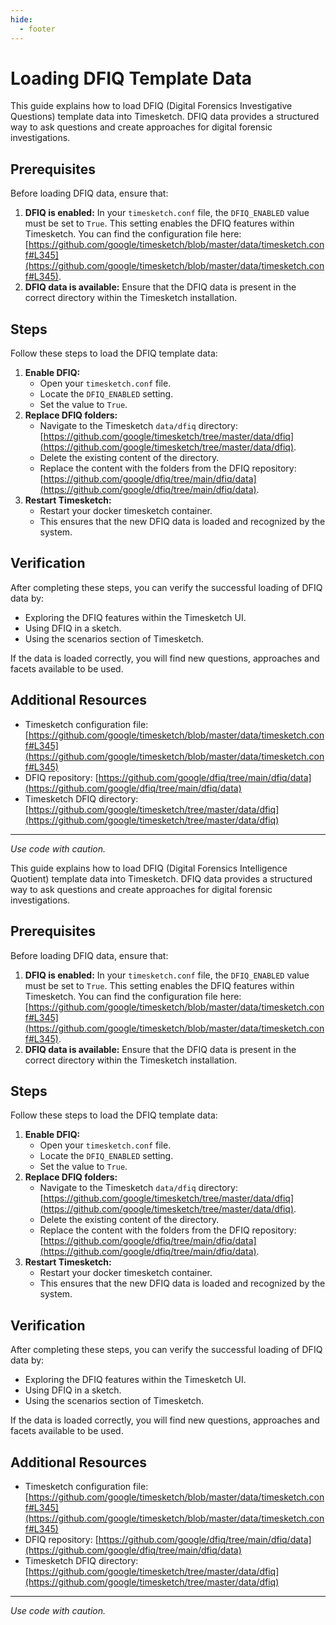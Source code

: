 ```yaml
---
hide:
  - footer
---
```

# Loading DFIQ Template Data

This guide explains how to load DFIQ (Digital Forensics Investigative Questions) template data into Timesketch. DFIQ data provides a structured way to ask questions and create approaches for digital forensic investigations.

## Prerequisites

Before loading DFIQ data, ensure that:

1.  **DFIQ is enabled:** In your `timesketch.conf` file, the `DFIQ_ENABLED` value must be set to `True`. This setting enables the DFIQ features within Timesketch. You can find the configuration file here: [https://github.com/google/timesketch/blob/master/data/timesketch.conf#L345](https://github.com/google/timesketch/blob/master/data/timesketch.conf#L345).
2.  **DFIQ data is available:** Ensure that the DFIQ data is present in the correct directory within the Timesketch installation.

## Steps

Follow these steps to load the DFIQ template data:

1.  **Enable DFIQ:**
    *   Open your `timesketch.conf` file.
    *   Locate the `DFIQ_ENABLED` setting.
    *   Set the value to `True`.
2.  **Replace DFIQ folders:**
    *   Navigate to the Timesketch `data/dfiq` directory: [https://github.com/google/timesketch/tree/master/data/dfiq](https://github.com/google/timesketch/tree/master/data/dfiq).
    *   Delete the existing content of the directory.
    *   Replace the content with the folders from the DFIQ repository: [https://github.com/google/dfiq/tree/main/dfiq/data](https://github.com/google/dfiq/tree/main/dfiq/data).
3. **Restart Timesketch:**
    * Restart your docker timesketch container.
    * This ensures that the new DFIQ data is loaded and recognized by the system.

## Verification

After completing these steps, you can verify the successful loading of DFIQ data by:

*   Exploring the DFIQ features within the Timesketch UI.
* Using DFIQ in a sketch.
* Using the scenarios section of Timesketch.

If the data is loaded correctly, you will find new questions, approaches and facets available to be used.

## Additional Resources

*   Timesketch configuration file: [https://github.com/google/timesketch/blob/master/data/timesketch.conf#L345](https://github.com/google/timesketch/blob/master/data/timesketch.conf#L345)
*   DFIQ repository: [https://github.com/google/dfiq/tree/main/dfiq/data](https://github.com/google/dfiq/tree/main/dfiq/data)
* Timesketch DFIQ directory: [https://github.com/google/timesketch/tree/master/data/dfiq](https://github.com/google/timesketch/tree/master/data/dfiq)

---
*Use code with caution.*

This guide explains how to load DFIQ (Digital Forensics Intelligence Quotient) template data into Timesketch. DFIQ data provides a structured way to ask questions and create approaches for digital forensic investigations.

## Prerequisites

Before loading DFIQ data, ensure that:

1.  **DFIQ is enabled:** In your `timesketch.conf` file, the `DFIQ_ENABLED` value must be set to `True`. This setting enables the DFIQ features within Timesketch. You can find the configuration file here: [https://github.com/google/timesketch/blob/master/data/timesketch.conf#L345](https://github.com/google/timesketch/blob/master/data/timesketch.conf#L345).
2.  **DFIQ data is available:** Ensure that the DFIQ data is present in the correct directory within the Timesketch installation.

## Steps

Follow these steps to load the DFIQ template data:

1.  **Enable DFIQ:**
    *   Open your `timesketch.conf` file.
    *   Locate the `DFIQ_ENABLED` setting.
    *   Set the value to `True`.
2.  **Replace DFIQ folders:**
    *   Navigate to the Timesketch `data/dfiq` directory: [https://github.com/google/timesketch/tree/master/data/dfiq](https://github.com/google/timesketch/tree/master/data/dfiq).
    *   Delete the existing content of the directory.
    *   Replace the content with the folders from the DFIQ repository: [https://github.com/google/dfiq/tree/main/dfiq/data](https://github.com/google/dfiq/tree/main/dfiq/data).
3. **Restart Timesketch:**
    * Restart your docker timesketch container.
    * This ensures that the new DFIQ data is loaded and recognized by the system.

## Verification

After completing these steps, you can verify the successful loading of DFIQ data by:

*   Exploring the DFIQ features within the Timesketch UI.
* Using DFIQ in a sketch.
* Using the scenarios section of Timesketch.

If the data is loaded correctly, you will find new questions, approaches and facets available to be used.

## Additional Resources

*   Timesketch configuration file: [https://github.com/google/timesketch/blob/master/data/timesketch.conf#L345](https://github.com/google/timesketch/blob/master/data/timesketch.conf#L345)
*   DFIQ repository: [https://github.com/google/dfiq/tree/main/dfiq/data](https://github.com/google/dfiq/tree/main/dfiq/data)
* Timesketch DFIQ directory: [https://github.com/google/timesketch/tree/master/data/dfiq](https://github.com/google/timesketch/tree/master/data/dfiq)

---
*Use code with caution.*
